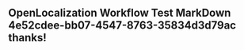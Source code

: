 <properties
ms.topic="hero-topic"
ms.test1="hero-topic"
ms.test2="test"/>


## OpenLocalization Workflow Test MarkDown 4e52cdee-bb07-4547-8763-35834d3d79ac thanks!



<!--HONumber=Jul16_HO4-->


